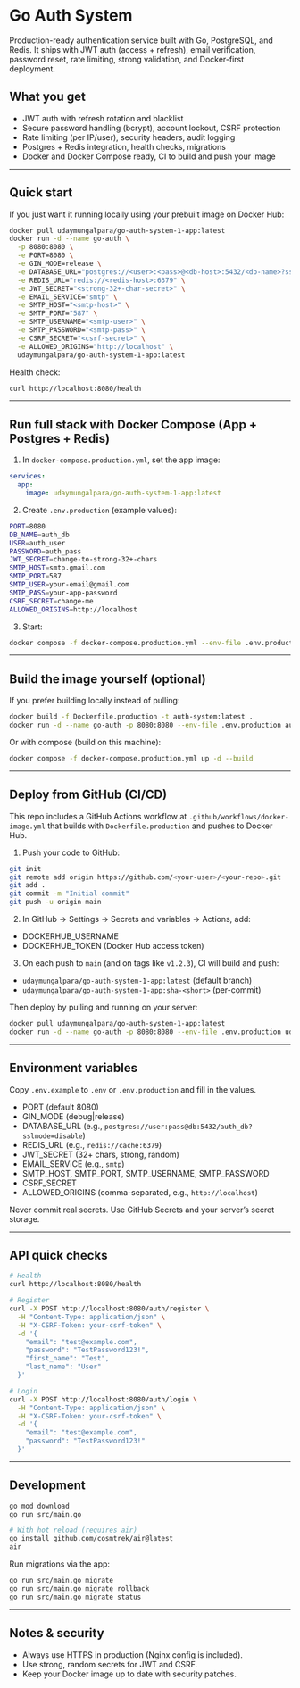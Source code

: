 # Go Auth System

Production-ready authentication service built with Go, PostgreSQL, and Redis. It ships with JWT auth (access + refresh), email verification, password reset, rate limiting, strong validation, and Docker-first deployment.

## What you get

- JWT auth with refresh rotation and blacklist
- Secure password handling (bcrypt), account lockout, CSRF protection
- Rate limiting (per IP/user), security headers, audit logging
- Postgres + Redis integration, health checks, migrations
- Docker and Docker Compose ready, CI to build and push your image

---

## Quick start

If you just want it running locally using your prebuilt image on Docker Hub:

```bash
docker pull udaymungalpara/go-auth-system-1-app:latest
docker run -d --name go-auth \
  -p 8080:8080 \
  -e PORT=8080 \
  -e GIN_MODE=release \
  -e DATABASE_URL="postgres://<user>:<pass>@<db-host>:5432/<db-name>?sslmode=disable" \
  -e REDIS_URL="redis://<redis-host>:6379" \
  -e JWT_SECRET="<strong-32+-char-secret>" \
  -e EMAIL_SERVICE="smtp" \
  -e SMTP_HOST="<smtp-host>" \
  -e SMTP_PORT="587" \
  -e SMTP_USERNAME="<smtp-user>" \
  -e SMTP_PASSWORD="<smtp-pass>" \
  -e CSRF_SECRET="<csrf-secret>" \
  -e ALLOWED_ORIGINS="http://localhost" \
  udaymungalpara/go-auth-system-1-app:latest
```

Health check:

```bash
curl http://localhost:8080/health
```

---

## Run full stack with Docker Compose (App + Postgres + Redis)

1) In `docker-compose.production.yml`, set the app image:

```yaml
services:
  app:
    image: udaymungalpara/go-auth-system-1-app:latest
```

2) Create `.env.production` (example values):

```bash
PORT=8080
DB_NAME=auth_db
USER=auth_user
PASSWORD=auth_pass
JWT_SECRET=change-to-strong-32+-chars
SMTP_HOST=smtp.gmail.com
SMTP_PORT=587
SMTP_USER=your-email@gmail.com
SMTP_PASS=your-app-password
CSRF_SECRET=change-me
ALLOWED_ORIGINS=http://localhost
```

3) Start:

```bash
docker compose -f docker-compose.production.yml --env-file .env.production up -d
```

---

## Build the image yourself (optional)

If you prefer building locally instead of pulling:

```bash
docker build -f Dockerfile.production -t auth-system:latest .
docker run -d --name go-auth -p 8080:8080 --env-file .env.production auth-system:latest
```

Or with compose (build on this machine):

```bash
docker compose -f docker-compose.production.yml up -d --build
```

---

## Deploy from GitHub (CI/CD)

This repo includes a GitHub Actions workflow at `.github/workflows/docker-image.yml` that builds with `Dockerfile.production` and pushes to Docker Hub.

1) Push your code to GitHub:

```bash
git init
git remote add origin https://github.com/<your-user>/<your-repo>.git
git add .
git commit -m "Initial commit"
git push -u origin main
```

2) In GitHub → Settings → Secrets and variables → Actions, add:

- DOCKERHUB_USERNAME
- DOCKERHUB_TOKEN (Docker Hub access token)

3) On each push to `main` (and on tags like `v1.2.3`), CI will build and push:

- `udaymungalpara/go-auth-system-1-app:latest` (default branch)
- `udaymungalpara/go-auth-system-1-app:sha-<short>` (per-commit)

Then deploy by pulling and running on your server:

```bash
docker pull udaymungalpara/go-auth-system-1-app:latest
docker run -d --name go-auth -p 8080:8080 --env-file .env.production udaymungalpara/go-auth-system-1-app:latest
```

---

## Environment variables

Copy `.env.example` to `.env` or `.env.production` and fill in the values.

- PORT (default 8080)
- GIN_MODE (debug|release)
- DATABASE_URL (e.g., `postgres://user:pass@db:5432/auth_db?sslmode=disable`)
- REDIS_URL (e.g., `redis://cache:6379`)
- JWT_SECRET (32+ chars, strong, random)
- EMAIL_SERVICE (e.g., `smtp`)
- SMTP_HOST, SMTP_PORT, SMTP_USERNAME, SMTP_PASSWORD
- CSRF_SECRET
- ALLOWED_ORIGINS (comma-separated, e.g., `http://localhost`)

Never commit real secrets. Use GitHub Secrets and your server’s secret storage.

---

## API quick checks

```bash
# Health
curl http://localhost:8080/health

# Register
curl -X POST http://localhost:8080/auth/register \
  -H "Content-Type: application/json" \
  -H "X-CSRF-Token: your-csrf-token" \
  -d '{
    "email": "test@example.com",
    "password": "TestPassword123!",
    "first_name": "Test",
    "last_name": "User"
  }'

# Login
curl -X POST http://localhost:8080/auth/login \
  -H "Content-Type: application/json" \
  -H "X-CSRF-Token: your-csrf-token" \
  -d '{
    "email": "test@example.com",
    "password": "TestPassword123!"
  }'
```

---

## Development

```bash
go mod download
go run src/main.go

# With hot reload (requires air)
go install github.com/cosmtrek/air@latest
air
```

Run migrations via the app:

```bash
go run src/main.go migrate
go run src/main.go migrate rollback
go run src/main.go migrate status
```

---

## Notes & security

- Always use HTTPS in production (Nginx config is included).
- Use strong, random secrets for JWT and CSRF.
- Keep your Docker image up to date with security patches.

